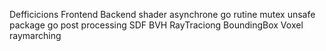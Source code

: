 Defficicions 
Frontend
Backend
shader
asynchrone
go rutine 
mutex
unsafe package go
post processing
SDF
BVH
RayTraciong
BoundingBox
Voxel
raymarching